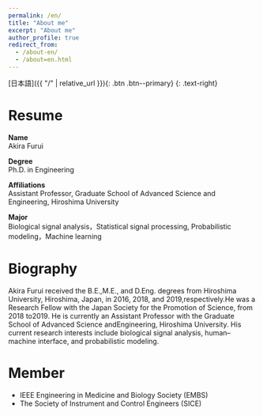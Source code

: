 ```yaml
---
permalink: /en/
title: "About me"
excerpt: "About me"
author_profile: true
redirect_from: 
  - /about-en/
  - /about=en.html
---
```


[日本語]({{ "/" | relative_url }}){: .btn .btn--primary}
{: .text-right}

Resume
======

**Name**<br>
Akira Furui

**Degree**<br>
Ph.D. in Engineering

**Affiliations**<br>
Assistant Professor,
Graduate School of Advanced Science and Engineering, Hiroshima University

**Major**<br>
Biological signal analysis，Statistical signal processing, Probabilistic modeling，Machine learning

Biography
======
Akira Furui received the B.E.,M.E., and D.Eng. degrees from Hiroshima University, Hiroshima, Japan, in 2016, 2018, and 2019,respectively.He was a Research Fellow with the Japan Society for the Promotion of Science, from 2018 to2019. He is currently an Assistant Professor with the Graduate School of Advanced Science andEngineering, Hiroshima University. His current research interests include biological signal analysis, human–machine interface, and probabilistic modeling.

Member
======
- IEEE Engineering in Medicine and Biology Society (EMBS)
- The Society of Instrument and Control Engineers (SICE)